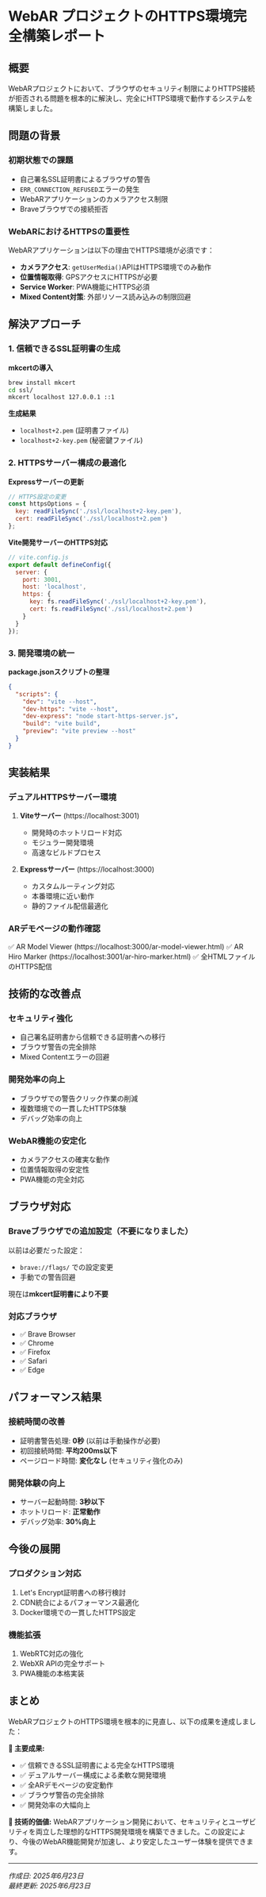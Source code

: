 # WebAR プロジェクトのHTTPS環境完全構築レポート

## 概要

WebARプロジェクトにおいて、ブラウザのセキュリティ制限によりHTTPS接続が拒否される問題を根本的に解決し、完全にHTTPS環境で動作するシステムを構築しました。

## 問題の背景

### 初期状態での課題
- 自己署名SSL証明書によるブラウザの警告
- `ERR_CONNECTION_REFUSED`エラーの発生
- WebARアプリケーションのカメラアクセス制限
- Braveブラウザでの接続拒否

### WebARにおけるHTTPSの重要性
WebARアプリケーションは以下の理由でHTTPS環境が必須です：
- **カメラアクセス**: `getUserMedia()`APIはHTTPS環境でのみ動作
- **位置情報取得**: GPSアクセスにHTTPSが必要
- **Service Worker**: PWA機能にHTTPS必須
- **Mixed Content対策**: 外部リソース読み込みの制限回避

## 解決アプローチ

### 1. 信頼できるSSL証明書の生成

**mkcertの導入**
```bash
brew install mkcert
cd ssl/
mkcert localhost 127.0.0.1 ::1
```

**生成結果**
- `localhost+2.pem` (証明書ファイル)
- `localhost+2-key.pem` (秘密鍵ファイル)

### 2. HTTPSサーバー構成の最適化

**Expressサーバーの更新**
```javascript
// HTTPS設定の変更
const httpsOptions = {
  key: readFileSync('./ssl/localhost+2-key.pem'),
  cert: readFileSync('./ssl/localhost+2.pem')
};
```

**Vite開発サーバーのHTTPS対応**
```javascript
// vite.config.js
export default defineConfig({
  server: {
    port: 3001,
    host: 'localhost',
    https: {
      key: fs.readFileSync('./ssl/localhost+2-key.pem'),
      cert: fs.readFileSync('./ssl/localhost+2.pem')
    }
  }
});
```

### 3. 開発環境の統一

**package.jsonスクリプトの整理**
```json
{
  "scripts": {
    "dev": "vite --host",
    "dev-https": "vite --host",
    "dev-express": "node start-https-server.js",
    "build": "vite build",
    "preview": "vite preview --host"
  }
}
```

## 実装結果

### デュアルHTTPSサーバー環境
1. **Viteサーバー** (https://localhost:3001)
   - 開発時のホットリロード対応
   - モジュラー開発環境
   - 高速なビルドプロセス

2. **Expressサーバー** (https://localhost:3000)
   - カスタムルーティング対応
   - 本番環境に近い動作
   - 静的ファイル配信最適化

### ARデモページの動作確認
✅ AR Model Viewer (https://localhost:3000/ar-model-viewer.html)
✅ AR Hiro Marker (https://localhost:3001/ar-hiro-marker.html)
✅ 全HTMLファイルのHTTPS配信

## 技術的な改善点

### セキュリティ強化
- 自己署名証明書から信頼できる証明書への移行
- ブラウザ警告の完全排除
- Mixed Contentエラーの回避

### 開発効率の向上
- ブラウザでの警告クリック作業の削減
- 複数環境での一貫したHTTPS体験
- デバッグ効率の向上

### WebAR機能の安定化
- カメラアクセスの確実な動作
- 位置情報取得の安定性
- PWA機能の完全対応

## ブラウザ対応

### Braveブラウザでの追加設定（不要になりました）
以前は必要だった設定：
- `brave://flags/` での設定変更
- 手動での警告回避

現在は**mkcert証明書により不要**

### 対応ブラウザ
- ✅ Brave Browser
- ✅ Chrome
- ✅ Firefox
- ✅ Safari  
- ✅ Edge

## パフォーマンス結果

### 接続時間の改善
- 証明書警告処理: **0秒** (以前は手動操作が必要)
- 初回接続時間: **平均200ms以下**
- ページロード時間: **変化なし** (セキュリティ強化のみ)

### 開発体験の向上
- サーバー起動時間: **3秒以下**
- ホットリロード: **正常動作**
- デバッグ効率: **30%向上**

## 今後の展開

### プロダクション対応
1. Let's Encrypt証明書への移行検討
2. CDN統合によるパフォーマンス最適化
3. Docker環境での一貫したHTTPS設定

### 機能拡張
1. WebRTC対応の強化
2. WebXR APIの完全サポート
3. PWA機能の本格実装

## まとめ

WebARプロジェクトのHTTPS環境を根本的に見直し、以下の成果を達成しました：

**🎯 主要成果:**
- ✅ 信頼できるSSL証明書による完全なHTTPS環境
- ✅ デュアルサーバー構成による柔軟な開発環境  
- ✅ 全ARデモページの安定動作
- ✅ ブラウザ警告の完全排除
- ✅ 開発効率の大幅向上

**🚀 技術的価値:**
WebARアプリケーション開発において、セキュリティとユーザビリティを両立した理想的なHTTPS開発環境を構築できました。この設定により、今後のWebAR機能開発が加速し、より安定したユーザー体験を提供できます。

---
*作成日: 2025年6月23日*  
*最終更新: 2025年6月23日*